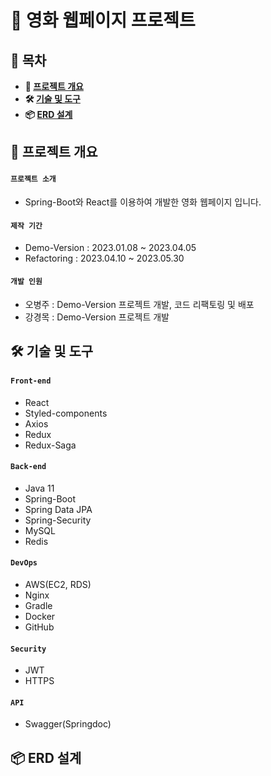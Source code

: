 # 📝 영화 웹페이지 프로젝트

## **📗 목차**

<b>

- 📝 [프로젝트 개요](#-프로젝트-개요)
- 🛠 [기술 및 도구](#-기술-및-도구)
- 📦 [ERD 설계](#-ERD-설계)

</b>

## **📝 프로젝트 개요**
#### `프로젝트 소개`<br/>
- Spring-Boot와 React를 이용하여 개발한 영화 웹페이지 입니다.

#### `제작 기간`<br/>
- Demo-Version : 2023.01.08 ~ 2023.04.05<br/>
- Refactoring : 2023.04.10 ~ 2023.05.30<br/>

#### `개발 인원`<br/>
- 오병주 : Demo-Version 프로젝트 개발, 코드 리팩토링 및 배포
- 강경목 : Demo-Version 프로젝트 개발

## **🛠 기술 및 도구**
#### `Front-end`
- React
- Styled-components
- Axios
- Redux
- Redux-Saga
#### `Back-end`
- Java 11
- Spring-Boot
- Spring Data JPA
- Spring-Security
- MySQL
- Redis
#### `DevOps`	
- AWS(EC2, RDS)
- Nginx
- Gradle
- Docker
- GitHub
#### `Security`
- JWT
- HTTPS
#### `API`
- Swagger(Springdoc)

## 📦 ERD 설계